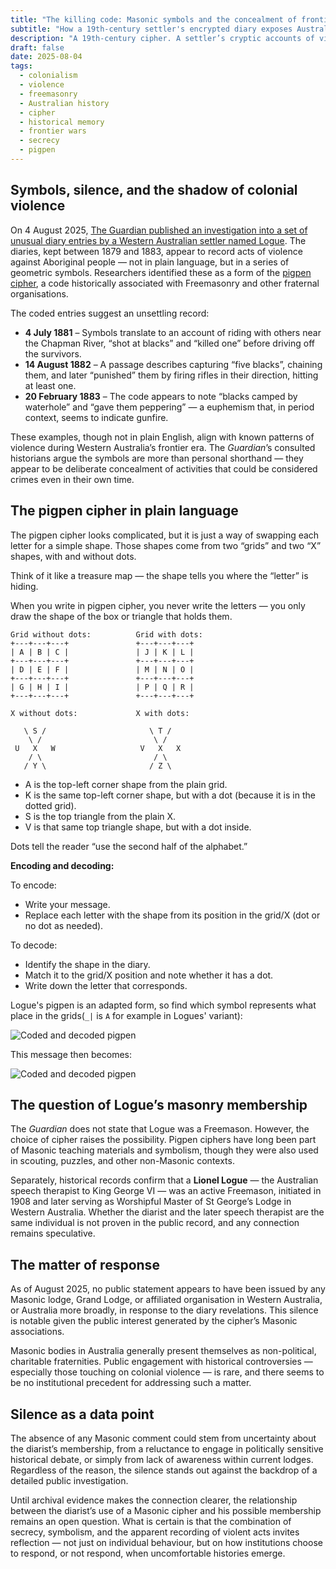 ```yaml
---  
title: "The killing code: Masonic symbols and the concealment of frontier violence" 
subtitle: "How a 19th-century settler's encrypted diary exposes Australia’s silenced past—and the institutions that still will not speak of it"  
description: "A 19th-century cipher. A settler’s cryptic accounts of violence. A modern-day silence. The discovery of Lionel Logue’s encoded diaries forces a reckoning with how colonial atrocities were concealed—and who benefits from keeping them obscured."
draft: false
date: 2025-08-04
tags:  
  - colonialism
  - violence  
  - freemasonry  
  - Australian history  
  - cipher  
  - historical memory  
  - frontier wars  
  - secrecy
  - pigpen
---
```


## Symbols, silence, and the shadow of colonial violence

On 4 August 2025, [The Guardian published an investigation into a set of unusual diary entries by a Western Australian settler named Logue](https://www.theguardian.com/australia-news/ng-interactive/2025/aug/04/the-killing-code-strange-symbols-in-a-wa-settlers-diaries-lay-bare-frontier-atrocities-ntwnfb). 
The diaries, kept between 1879 and 1883, appear to record acts of violence against Aboriginal people — not in plain 
language, but in a series of geometric symbols. Researchers identified these as a form of the [pigpen cipher](https://en.wikipedia.org/wiki/Pigpen_cipher), a code historically associated with Freemasonry and other fraternal organisations.

The coded entries suggest an unsettling record:

* **4 July 1881** – Symbols translate to an account of riding with others near the Chapman River, “shot at blacks” and “killed one” before driving off the survivors.
* **14 August 1882** – A passage describes capturing “five blacks”, chaining them, and later “punished” them by firing rifles in their direction, hitting at least one.
* **20 February 1883** – The code appears to note “blacks camped by waterhole” and “gave them peppering” — a euphemism that, in period context, seems to indicate gunfire.

These examples, though not in plain English, align with known patterns of violence during Western Australia’s frontier 
era. The *Guardian*’s consulted historians argue the symbols are more than personal shorthand — they appear to be 
deliberate concealment of activities that could be considered crimes even in their own time.

## The pigpen cipher in plain language

The pigpen cipher looks complicated, but it is just a way of swapping each letter for a simple shape. Those shapes 
come from two “grids” and two “X” shapes, with and without dots.

Think of it like a treasure map — the shape tells you where the “letter” is hiding.

When you write in pigpen cipher, you never write the letters — you only draw the shape of the box or triangle that holds them.

```text
Grid without dots:          Grid with dots:
+---+---+---+               +---+---+---+
| A | B | C |               | J | K | L |
+---+---+---+               +---+---+---+
| D | E | F |               | M | N | O |
+---+---+---+               +---+---+---+
| G | H | I |               | P | Q | R |
+---+---+---+               +---+---+---+

X without dots:             X with dots:

   \ S /                       \ T /
    \ /                         \ /
 U   X   W                   V   X   X
    / \                         / \
   / Y \                       / Z \
```

* A is the top-left corner shape from the plain grid.
* K is the same top-left corner shape, but with a dot (because it is in the dotted grid).
* S is the top triangle from the plain X.
* V is that same top triangle shape, but with a dot inside.

Dots tell the reader “use the second half of the alphabet.”

**Encoding and decoding:**

To encode:

* Write your message.
* Replace each letter with the shape from its position in the grid/X (dot or no dot as needed).

To decode:

* Identify the shape in the diary.
* Match it to the grid/X position and note whether it has a dot.
* Write down the letter that corresponds.

Logue's pigpen is an adapted form, so find which symbol represents what place in the grids(`_|` is `A` for example in Logues' variant):

![Coded and decoded pigpen](/images/logue-code.png)

This message then becomes:

![Coded and decoded pigpen](/images/logue-decoded.png)

## The question of Logue’s masonry membership

The *Guardian* does not state that Logue was a Freemason. However, the choice of cipher raises the possibility. Pigpen ciphers have long been part of Masonic teaching materials and symbolism, though they were also used in scouting, puzzles, and other non-Masonic contexts.

Separately, historical records confirm that a **Lionel Logue** — the Australian speech therapist to King George VI — was an active Freemason, initiated in 1908 and later serving as Worshipful Master of St George’s Lodge in Western Australia. Whether the diarist and the later speech therapist are the same individual is not proven in the public record, and any connection remains speculative.

## The matter of response

As of August 2025, no public statement appears to have been issued by any Masonic lodge, Grand Lodge, or affiliated 
organisation in Western Australia, or Australia more broadly, in response to the diary revelations. This silence is 
notable given the public interest generated by the cipher’s Masonic associations.

Masonic bodies in Australia generally present themselves as non-political, charitable fraternities. Public engagement 
with historical controversies — especially those touching on colonial violence — is rare, and there seems to be no 
institutional precedent for addressing such a matter.

## Silence as a data point

The absence of any Masonic comment could stem from uncertainty about the diarist’s membership, from a reluctance to 
engage in politically sensitive historical debate, or simply from lack of awareness within current lodges. Regardless 
of the reason, the silence stands out against the backdrop of a detailed public investigation.

Until archival evidence makes the connection clearer, the relationship between the diarist’s use of a Masonic cipher 
and his possible membership remains an open question. What is certain is that the combination of secrecy, symbolism, 
and the apparent recording of violent acts invites reflection — not just on individual behaviour, but on how 
institutions choose to respond, or not respond, when uncomfortable histories emerge.



